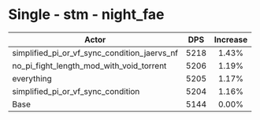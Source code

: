 # Single - stm - night_fae
| Actor | DPS | Increase |
|---|:---:|:---:|
|simplified_pi_or_vf_sync_condition_jaervs_nf|5218|1.43%|
|no_pi_fight_length_mod_with_void_torrent|5206|1.19%|
|everything|5205|1.17%|
|simplified_pi_or_vf_sync_condition|5204|1.16%|
|Base|5144|0.00%|
